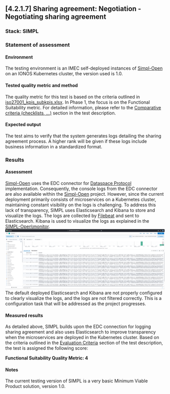 ## [4.2.1.7] Sharing agreement: Negotiation - Negotiating sharing agreement
### Stack: SIMPL

### Statement of assessment
#### Environment

The testing environment is an IMEC self-deployed instances of [Simpl-Open](https://code.europa.eu/simpl/simpl-open) on an IONOS Kubernetes cluster, the version used is 1.0.

#### Tested quality metric and method

The quality metric for this test is based on the criteria outlined in [iso27001_kpis_subkpis.xlsx](../../../../../design_decisions/background_info/iso27001_kpis_subkpis.xlsx). In Phase 1, the focus is on the Functional Suitability metric. For detailed information, please refer to the [Comparative criteria (checklists, ...)](./test.md#comparative-criteria-checklists-) section in the test description.

#### Expected output

The test aims to verify that the system generates logs detailing the sharing agreement process. A higher rank will be given if these logs include business information in a standardized format.

### Results
#### Assessment

[Simpl-Open](https://code.europa.eu/simpl/simpl-open) uses the EDC connector for [Dataspace Protocol](https://docs.internationaldataspaces.org/ids-knowledgebase/dataspace-protocol) implementation. 
Consequently, the console logs from the EDC connector are also available within the [Simpl-Open](https://code.europa.eu/simpl/simpl-open) project.
However, since the current deployment primarily consists of microservices on a Kubernetes cluster, maintaining constant visibility on the logs is challenging.
To address this lack of transparency, SIMPL uses Elasticsearch and Kibana to store and visualize the logs. 
The logs are collected by [Filebeat](https://www.elastic.co/blog/kubernetes-observability-tutorial-k8s-log-monitoring-and-analysis-elastic-stack) and sent to Elasticsearch. 
Kibana is used to visualize the logs as explained in the [SIMPL-Open\monitor](https://code.europa.eu/simpl/simpl-open/development/monitoring). 
![Simpl_elastic_search.png](images/Simpl_elastic_search.png)
The default deployed Elasticsearch and Kibana are not properly configured to clearly visualize the logs, and the logs are not filtered correctly. 
This is a configuration task that will be addressed as the project progresses.

#### Measured results

As detailed above, SIMPL builds upon the EDC connection for logging sharing agreement and also uses Elasticsearch to improve transparency when the microservices are deployed in the Kubernetes cluster. Based on the criteria outlined in the [Evaluation Criteria](./test.md#evaluation-criteria) section of the test description, the test is assigned the following score:

**Functional Suitability Quality Metric: 4**

#### Notes

The current testing version of SIMPL is a very basic Minimum Viable Product solution, version 1.0.   
